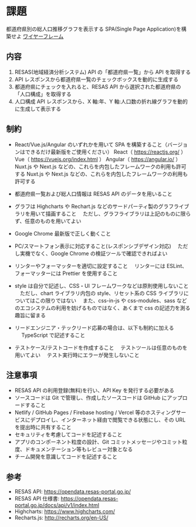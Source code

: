 # 課題

都道府県別の総人口推移グラフを表示する SPA(Single Page Application)を構築せよ
[ワイヤーフレーム](https://www.notion.so/yumemi/7646721865fa47e7b2c9b2a52c8c40ac)

## 内容

1. RESAS(地域経済分析システム) API の「都道府県一覧」から API を取得する
2. API レスポンスから都道府県一覧のチェックボックスを動的に生成する
3. 都道府県にチェックを入れると、RESAS API から選択された都道府県の「人口構成」を取得する
4. 人口構成 API レスポンスから、X 軸:年、Y 軸:人口数の折れ線グラフを動的に生成して表示する

## 制約

- React/Vue.js/Angular のいずれかを用いて SPA を構築すること（バージョンはできるだけ最新版をご使用ください）
  React（ https://reactjs.org/ ）
  Vue（ https://vuejs.org/index.html ）
  Angular（ https://angular.io/ ）Nuxt.js や Next.js などの、これらを内包したフレームワークの利用も許可する
  Nuxt.js や Next.js などの、これらを内包したフレームワークの利用も許可する

- 都道府県一覧および総人口情報は RESAS API のデータを用いること
- グラフは Highcharts や Rechart.js などのサードパーティ製のグラフライブラリを用いて描画すること
  　ただし、グラフライブラリは上記のものに限らず、任意のものを用いてよい
- Google Chrome 最新版で正しく動くこと
- PC/スマートフォン表示に対応すること(レスポンシブデザイン対応)
  　ただし実機でなく、Google Chrome の検証ツールで確認できればよい
- リンターやフォーマッターを適切に設定すること
  　リンターには ESLint、フォーマッターには Prettier を使用すること
- style は自分で記述し、CSS・UI フレームワークなどは原則使用しないこと
  　ただし、chart ライブラリ内包の style、リセット系の CSS ライブラリについてはこの限りではない
  　また、css-in-js や css-modules、sass などのエコシステムの利用を妨げるものではなく、あくまで css の記述力を測る趣旨に留まる
- リードエンジニア・テックリード応募の場合は、以下も制約に加える
  　 TypeScript で記述すること
- テストケース/テストコードを作成すること
  　テストツールは任意のものを用いてよい
  　テスト実行時にエラーが発生しないこと

## 注意事項

- RESAS API の利用登録(無料)を行い、API Key を発行する必要がある
- ソースコードは Git で管理し、作成したソースコードは GitHub にアップロードすること
- Netlify / GitHub Pages / Firebase hosting / Vercel 等のホスティングサービスにデプロイし、インターネット経由で閲覧できる状態にし、その URL を提出時に共有すること
- セキュリティを考慮してコードを記述すること
- アプリのコンポーネント粒度の設計、Git コミットメッセージやコミット粒度、ドキュメンテーション等もレビュー対象となる
- チーム開発を意識してコードを記述すること

## 参考

- RESAS API: https://opendata.resas-portal.go.jp/
- RESAS API 仕様書: https://opendata.resas-portal.go.jp/docs/api/v1/index.html
- Highcharts: https://www.highcharts.com/
- Recharts.js: http://recharts.org/en-US/
